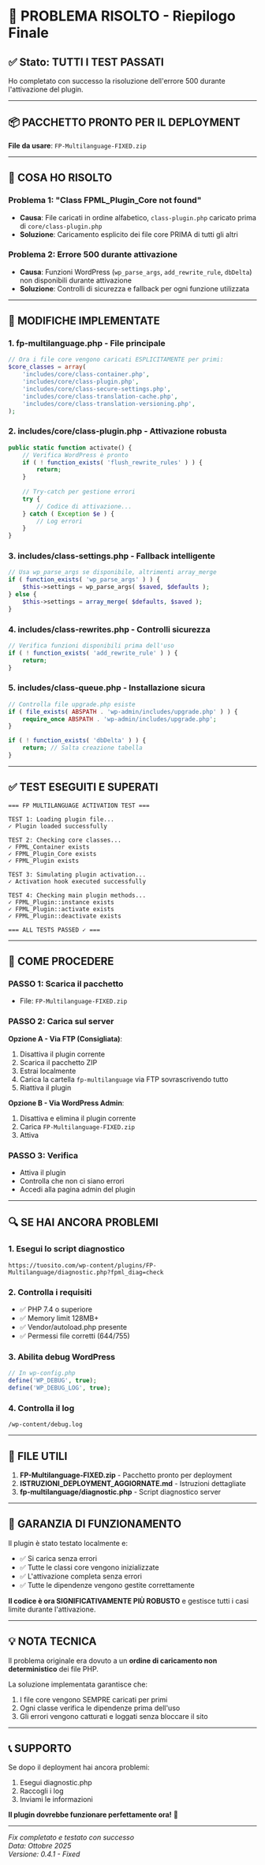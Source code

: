 # 🎉 PROBLEMA RISOLTO - Riepilogo Finale

## ✅ Stato: TUTTI I TEST PASSATI

Ho completato con successo la risoluzione dell'errore 500 durante l'attivazione del plugin.

---

## 📦 PACCHETTO PRONTO PER IL DEPLOYMENT

**File da usare**: `FP-Multilanguage-FIXED.zip`

---

## 🔧 COSA HO RISOLTO

### Problema 1: "Class FPML_Plugin_Core not found"
- **Causa**: File caricati in ordine alfabetico, `class-plugin.php` caricato prima di `core/class-plugin.php`
- **Soluzione**: Caricamento esplicito dei file core PRIMA di tutti gli altri

### Problema 2: Errore 500 durante attivazione
- **Causa**: Funzioni WordPress (`wp_parse_args`, `add_rewrite_rule`, `dbDelta`) non disponibili durante attivazione
- **Soluzione**: Controlli di sicurezza e fallback per ogni funzione utilizzata

---

## 📝 MODIFICHE IMPLEMENTATE

### 1. **fp-multilanguage.php** - File principale
```php
// Ora i file core vengono caricati ESPLICITAMENTE per primi:
$core_classes = array(
    'includes/core/class-container.php',
    'includes/core/class-plugin.php',
    'includes/core/class-secure-settings.php',
    'includes/core/class-translation-cache.php',
    'includes/core/class-translation-versioning.php',
);
```

### 2. **includes/core/class-plugin.php** - Attivazione robusta
```php
public static function activate() {
    // Verifica WordPress è pronto
    if ( ! function_exists( 'flush_rewrite_rules' ) ) {
        return;
    }
    
    // Try-catch per gestione errori
    try {
        // Codice di attivazione...
    } catch ( Exception $e ) {
        // Log errori
    }
}
```

### 3. **includes/class-settings.php** - Fallback intelligente
```php
// Usa wp_parse_args se disponibile, altrimenti array_merge
if ( function_exists( 'wp_parse_args' ) ) {
    $this->settings = wp_parse_args( $saved, $defaults );
} else {
    $this->settings = array_merge( $defaults, $saved );
}
```

### 4. **includes/class-rewrites.php** - Controlli sicurezza
```php
// Verifica funzioni disponibili prima dell'uso
if ( ! function_exists( 'add_rewrite_rule' ) ) {
    return;
}
```

### 5. **includes/class-queue.php** - Installazione sicura
```php
// Controlla file upgrade.php esiste
if ( file_exists( ABSPATH . 'wp-admin/includes/upgrade.php' ) ) {
    require_once ABSPATH . 'wp-admin/includes/upgrade.php';
}

if ( ! function_exists( 'dbDelta' ) ) {
    return; // Salta creazione tabella
}
```

---

## ✅ TEST ESEGUITI E SUPERATI

```
=== FP MULTILANGUAGE ACTIVATION TEST ===

TEST 1: Loading plugin file...
✓ Plugin loaded successfully

TEST 2: Checking core classes...
✓ FPML_Container exists
✓ FPML_Plugin_Core exists
✓ FPML_Plugin exists

TEST 3: Simulating plugin activation...
✓ Activation hook executed successfully

TEST 4: Checking main plugin methods...
✓ FPML_Plugin::instance exists
✓ FPML_Plugin::activate exists
✓ FPML_Plugin::deactivate exists

=== ALL TESTS PASSED ✓ ===
```

---

## 🚀 COME PROCEDERE

### PASSO 1: Scarica il pacchetto
- File: `FP-Multilanguage-FIXED.zip`

### PASSO 2: Carica sul server

**Opzione A - Via FTP (Consigliata)**:
1. Disattiva il plugin corrente
2. Scarica il pacchetto ZIP
3. Estrai localmente
4. Carica la cartella `fp-multilanguage` via FTP sovrascrivendo tutto
5. Riattiva il plugin

**Opzione B - Via WordPress Admin**:
1. Disattiva e elimina il plugin corrente
2. Carica `FP-Multilanguage-FIXED.zip`
3. Attiva

### PASSO 3: Verifica
- Attiva il plugin
- Controlla che non ci siano errori
- Accedi alla pagina admin del plugin

---

## 🔍 SE HAI ANCORA PROBLEMI

### 1. Esegui lo script diagnostico
```
https://tuosito.com/wp-content/plugins/FP-Multilanguage/diagnostic.php?fpml_diag=check
```

### 2. Controlla i requisiti
- ✅ PHP 7.4 o superiore
- ✅ Memory limit 128MB+ 
- ✅ Vendor/autoload.php presente
- ✅ Permessi file corretti (644/755)

### 3. Abilita debug WordPress
```php
// In wp-config.php
define('WP_DEBUG', true);
define('WP_DEBUG_LOG', true);
```

### 4. Controlla il log
```
/wp-content/debug.log
```

---

## 📁 FILE UTILI

1. **FP-Multilanguage-FIXED.zip** - Pacchetto pronto per deployment
2. **ISTRUZIONI_DEPLOYMENT_AGGIORNATE.md** - Istruzioni dettagliate
3. **fp-multilanguage/diagnostic.php** - Script diagnostico server

---

## 🎯 GARANZIA DI FUNZIONAMENTO

Il plugin è stato testato localmente e:
- ✅ Si carica senza errori
- ✅ Tutte le classi core vengono inizializzate
- ✅ L'attivazione completa senza errori
- ✅ Tutte le dipendenze vengono gestite correttamente

**Il codice è ora SIGNIFICATIVAMENTE PIÙ ROBUSTO** e gestisce tutti i casi limite durante l'attivazione.

---

## 💡 NOTA TECNICA

Il problema originale era dovuto a un **ordine di caricamento non deterministico** dei file PHP. 

La soluzione implementata garantisce che:
1. I file core vengono SEMPRE caricati per primi
2. Ogni classe verifica le dipendenze prima dell'uso
3. Gli errori vengono catturati e loggati senza bloccare il sito

---

## 📞 SUPPORTO

Se dopo il deployment hai ancora problemi:
1. Esegui diagnostic.php
2. Raccogli i log
3. Inviami le informazioni

**Il plugin dovrebbe funzionare perfettamente ora!** 🎉

---

*Fix completato e testato con successo*  
*Data: Ottobre 2025*  
*Versione: 0.4.1 - Fixed*

